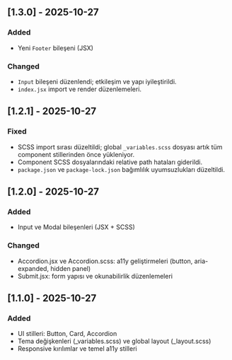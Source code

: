 ## [1.3.0] - 2025-10-27
### Added
- Yeni `Footer` bileşeni (JSX)
### Changed
- `Input` bileşeni düzenlendi; etkileşim ve yapı iyileştirildi.
- `index.jsx` import ve render düzenlemeleri.


## [1.2.1] - 2025-10-27
### Fixed
- SCSS import sırası düzeltildi; global `_variables.scss` dosyası artık tüm component stillerinden önce yükleniyor.
- Component SCSS dosyalarındaki relative path hataları giderildi.
- `package.json` ve `package-lock.json` bağımlılık uyumsuzlukları düzeltildi.


## [1.2.0] - 2025-10-27
### Added
- Input ve Modal bileşenleri (JSX + SCSS)

### Changed
- Accordion.jsx ve Accordion.scss: a11y geliştirmeleri (button, aria-expanded, hidden panel)
- Submit.jsx: form yapısı ve okunabilirlik düzenlemeleri



## [1.1.0] - 2025-10-27
### Added
- UI stilleri: Button, Card, Accordion
- Tema değişkenleri (_variables.scss) ve global layout (_layout.scss)
- Responsive kırılımlar ve temel a11y stilleri
